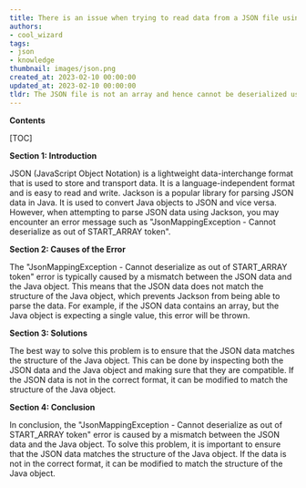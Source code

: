 ```yaml
---
title: There is an issue when trying to read data from a JSON file using jackson, resulting in a jsonmappingexception - the data cannot be deserialized because it does not start with an array
authors:
- cool_wizard
tags:
- json
- knowledge
thumbnail: images/json.png
created_at: 2023-02-10 00:00:00
updated_at: 2023-02-10 00:00:00
tldr: The JSON file is not an array and hence cannot be deserialized using Jackson.
---
```


**Contents**

[TOC]

**Section 1: Introduction**

JSON (JavaScript Object Notation) is a lightweight data-interchange format that is used to store and transport data. It is a language-independent format and is easy to read and write. Jackson is a popular library for parsing JSON data in Java. It is used to convert Java objects to JSON and vice versa. However, when attempting to parse JSON data using Jackson, you may encounter an error message such as "JsonMappingException - Cannot deserialize as out of START_ARRAY token".

**Section 2: Causes of the Error**

The "JsonMappingException - Cannot deserialize as out of START_ARRAY token" error is typically caused by a mismatch between the JSON data and the Java object. This means that the JSON data does not match the structure of the Java object, which prevents Jackson from being able to parse the data. For example, if the JSON data contains an array, but the Java object is expecting a single value, this error will be thrown.

**Section 3: Solutions**

The best way to solve this problem is to ensure that the JSON data matches the structure of the Java object. This can be done by inspecting both the JSON data and the Java object and making sure that they are compatible. If the JSON data is not in the correct format, it can be modified to match the structure of the Java object.

**Section 4: Conclusion**

In conclusion, the "JsonMappingException - Cannot deserialize as out of START_ARRAY token" error is caused by a mismatch between the JSON data and the Java object. To solve this problem, it is important to ensure that the JSON data matches the structure of the Java object. If the data is not in the correct format, it can be modified to match the structure of the Java object.
